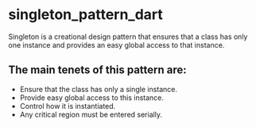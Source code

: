 # singleton_pattern_dart

Singleton is a creational design pattern that ensures that a class has only one
instance and provides an easy global access to that instance.

## The main tenets of this pattern are:
- Ensure that the class has only a single instance.
- Provide easy global access to this instance.
- Control how it is instantiated.
- Any critical region must be entered serially.
